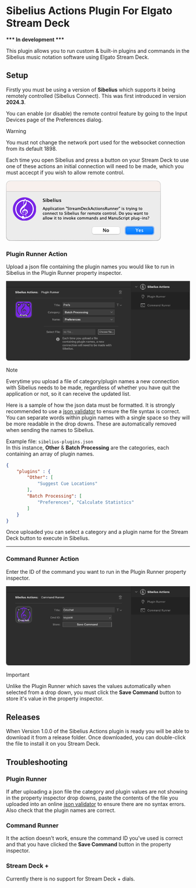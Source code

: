 # Sibelius Actions Plugin For Elgato Stream Deck
__*** In development ***__

This plugin allows you to run custom & built-in plugins and commands in the Sibelius music notation software using Elgato Stream Deck.

## Setup
Firstly you must be using a version of **Sibelius** which supports it being remotely controlled (Sibelius Connect). This was first introduced in version **2024.3**.

You can enable (or disable) the remote control feature by going to the Input Devices page of the Preferences dialog.

> [!WARNING]
> You must not change the network port used for the websocket connection from its default 1898.

Each time you open Sibelius and press a button on your Stream Deck to use one of these actions an initial connection will need to be made, which you must accecpt if you wish to allow remote control.

![Sibelius connection message](https://raw.githubusercontent.com/daveknights/assets/main/connection-mesage.png)

### Plugin Runner Action
Upload a json file containing the plugin names you would like to run in Sibelius in the Plugin Runner property inspector.

![](https://raw.githubusercontent.com/daveknights/assets/main/plugin-runner-pi.png)

> [!NOTE]
> Everytime you upload a file of category/plugin names a new connection with Sibelius needs to be made, regardless of whether you have quit the application or not, so it can receive the updated list.

Here is a sample of how the json data must be formatted. It is strongly recommended to use a [json validator](https://jsonlint.com/) to ensure the file syntax is correct. You can separate words within plugin names with a single space so they will be more readable in the drop downs. These are automatically removed when sending the names to Sibelius.

Example file: `sibelius-plugins.json`  
In this instance, **Other** & **Batch Processing** are the categories, each containing an array of plugin names.
```json
{
    "plugins" : {
        "Other": [
            "Suggest Cue Locations"
        ],
        "Batch Processing": [
            "Preferences", "Calculate Statistics"
        ]
    }
}
```

Once uploaded you can select a category and a plugin name for the Stream Deck button to execute in Sibelius.

___

### Command Runner Action
Enter the ID of the command you want to run in the Plugin Runner property inspector.

![](https://raw.githubusercontent.com/daveknights/assets/main/command-runner-pi.png)

> [!IMPORTANT]
> Unlike the Plugin Runner which saves the values automatically when selected from a drop down, you must click the **Save Command** button to store it's value in the property inspector.

## Releases
When Version 1.0.0 of the Sibelius Actions plugin is ready you will be able to download it from a release folder. Once downloaded, you can double-click the file to install it on you Stream Deck.

## Troubleshooting

### Plugin Runner
If after uploading a json file the category and plugin values are not showing in the property inspector drop downs, paste the contents of the file you uploaded into an online [json validator](https://jsonlint.com/) to ensure there are no syntax errors. Also check that the plugin names are correct.

### Command Runner
It the action doesn't work, ensure the command ID you've used is correct and that you have clicked the **Save Command** button in the property inspector.

### Stream Deck +
Currently there is no support for Stream Deck + dials.

